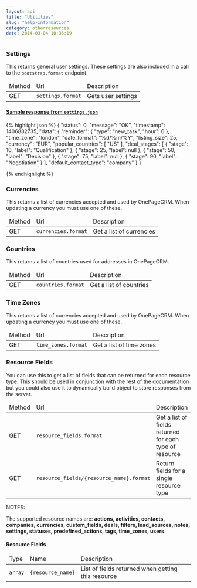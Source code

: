 ```yaml
---
layout: api
title: "Utilities"
slug: "help-information"
category: otherresources
date: 2014-03-04 10:36:19
---
```


### Settings
This returns general user settings. These settings are also included in a call to the `bootstrap.format` endpoint.

<table class="table table-striped table-bordered">
  <thead>
    <tr>
      <td>Method</td>
      <td>Url</td>
      <td>Description</td>
    </tr>
  </thead>
  <tbody>
    <tr>
      <td><span class="get-text">GET</span></td>
      <td><code class="bluetext">settings.format</code></td>
      <td>Gets user settings</td>
    </tr>
  </tbody>
</table>


  <div class="panel panel-default">
    <div class="panel-heading">
      <h4 class="panel-title">
        <a data-toggle="collapse"  href="#settingsjson">
          Sample response from <code>settings.json</code>
        </a>
      </h4>
    </div>
    <div id="settingsjson" class="panel-collapse collapse">
      <div class="panel-body">
{% highlight json %}
  {
    "status": 0,
    "message": "OK",
    "timestamp": 1406882735,
    "data": {
      "reminder": {
        "type": "new_task",
        "hour": 6
      },
      "time_zone": "london",
      "date_format": "%d/%m/%Y",
      "listing_size": 25,
      "currency": "EUR",
      "popular_countries": [
        "US"
      ],
      "deal_stages": [
        {
          "stage": 10,
          "label": "Qualification"
        },
        {
          "stage": 25,
          "label": null
        },
        {
          "stage": 50,
          "label": "Decision"
        },
        {
          "stage": 75,
          "label": null
        },
        {
          "stage": 90,
          "label": "Negotiation"
        }
      ],
      "default_contact_type": "company"
    }
  }

{% endhighlight %}
      </div>
    </div>
  </div>









<h3 id="currencies">Currencies</h3>
<p>This returns a list of currencies accepted and used by OnePageCRM. When updating a currency you must use one of these.</p>
<table class="table table-striped table-bordered">
  <thead>
    <tr>
      <td>Method</td>
      <td>Url</td>
      <td>Description</td>
    </tr>
  </thead>
  <tbody>
    <tr>
      <td><span class="get-text">GET</span></td>
      <td><code class="bluetext">currencies.format</code></td>
      <td>Get a list of currencies</td>
    </tr>
  </tbody>
</table>

<h3 id="currencies">Countries</h3>
<p>This returns a list of countries used for addresses in OnePageCRM.</p>
<table class="table table-striped table-bordered">
  <thead>
    <tr>
      <td>Method</td>
      <td>Url</td>
      <td>Description</td>
    </tr>
  </thead>
  <tbody>
    <tr>
      <td><span class="get-text">GET</span></td>
      <td><code class="bluetext">countries.format</code></td>
      <td>Get a list of countries</td>
    </tr>
  </tbody>
</table>

<h3 id="time-zones">Time Zones</h3>
<p>This returns a list of currencies accepted and used by OnePageCRM. When updating a currency you must use one of these.</p>
<table class="table table-striped table-bordered">
  <thead>
    <tr>
      <td>Method</td>
      <td>Url</td>
      <td>Description</td>
    </tr>
  </thead>
  <tbody>
    <tr>
      <td><span class="get-text">GET</span></td>
      <td><code class="bluetext">time_zones.format</code></td>
      <td>Get a list of time zones</td>
    </tr>
  </tbody>
</table>

<h3 id="resource-fields">Resource Fields</h3>
<p>You can use this to get a list of fields that can be returned for each resource type. This should be used in conjunction with the rest of the documentation but you could also use it to dynamically build object to store responses from the server.</p>
<table class="table table-striped table-bordered">
  <thead>
    <tr>
      <td>Method</td>
      <td>Url</td>
      <td>Description</td>
    </tr>
  </thead>
  <tbody>
    <tr>
      <td><span class="get-text">GET</span></td>
      <td><code class="bluetext">resource_fields.format</code></td>
      <td>Get a list of fields returned for each type of resource</td>
    </tr>
    <tr>
      <td><span class="get-text">GET</span></td>
      <td><code class="bluetext">resource_fields/{resource_name}.format</code></td>
      <td>Return fields for a single resource type</td>
    </tr>
  </tbody>
</table>
<div class="overview">
  <p class="overview-title">NOTES:</p>
  <p class="overview-content">The supported resource names are: <strong>actions,  activities, contacts, companies, currencies, custom_fields, deals, filters, lead_sources, notes, settings, statuses, predefined_actions, tags, time_zones, users</strong>.</p>
</div>

<h4>Resource Fields</h4>
<table class="table table-striped table-bordered">
  <thead>
    <tr>
      <td>Type</td>
      <td>Name</td>
      <td>Description</td>
    </tr>
  </thead>
  <tbody>
    <tr>
      <td><code class="redtext">array</code></td>
      <td><code class="bluetext">{resource_name}</code></td>
      <td>List of fields returned when getting this resource</td>
    </tr>
  </tbody>
</table>
